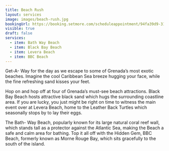 ```yaml
---
title: Beach Rush
layout: services
image: images/beach-rush.jpg
bookingUrl: https://booking.setmore.com/scheduleappointment/94fa39d9-3139-41a9-b47e-20d34c9be61f/services/6a1aaa23-464e-4131-b93f-d1c2e8b89cb8
visible: true
draft: false
services:
  - item: Bath Way Beach
  - item: Black Bay Beach
  - item: Levera Beach
  - item: BBC Beach
---
```


Get-A- Way for the day as we escape to some of Grenada’s most exotic beaches. Imagine the cool Caribbean Sea breeze hugging your face, while the fine refreshing sand kisses your feet.

Hop on and hop off at four of Grenada’s must-see beach attractions. Black Bay Beach hosts attractive black sand which hugs the surrounding coastline area. If you are lucky, you just might be right on time to witness the main event over at Levera Beach, home to the Leather Back Turtles which seasonally stops by to lay their eggs.

The Bath- Way Beach, popularly known for its large natural coral reef wall, which stands tall as a protector against the Atlantic Sea, making the Beach a safe and calm area for bathing. Top it all off with the Hidden Gem, BBC Beach, formerly known as Morne Rouge Bay, which sits gracefully to the south of the island.

